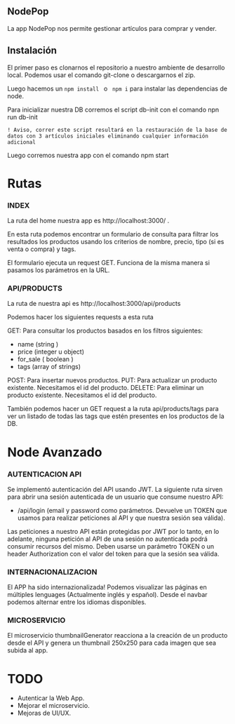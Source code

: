 ## NodePop

La app NodePop nos permite gestionar artículos para comprar y vender.

## Instalación

El primer paso es clonarnos el repositorio a nuestro ambiente de desarrollo local. Podemos usar el comando git-clone o descargarnos el zip.

Luego hacemos un `npm install ` o ` npm i` para instalar las dependencias de node.

Para inicializar nuestra DB corremos el script db-init con el comando npn run db-init

`! Aviso, correr este script resultará en la restauración de la base de datos con 3 artículos iniciales eliminando cualquier información adicional `

Luego corremos nuestra app con el comando npm start

# Rutas

### INDEX

La ruta del home nuestra app es http://localhost:3000/ .

En esta ruta podemos encontrar un formulario de consulta para filtrar los resultados los productos usando los criterios de nombre, precio, tipo (si es venta o compra) y tags.

El formulario ejecuta un request GET. Funciona de la misma manera si pasamos los parámetros en la URL.

### API/PRODUCTS

La ruta de nuestra api es http://localhost:3000/api/products

Podemos hacer los siguientes requests a esta ruta

GET: Para consultar los productos basados en los filtros siguientes:

- name (string )
- price (integer u object)
- for_sale ( boolean )
- tags (array of strings)

POST: Para insertar nuevos productos.
PUT: Para actualizar un producto existente. Necesitamos el id del producto.
DELETE: Para eliminar un producto existente. Necesitamos el id del producto.

También podemos hacer un GET request a la ruta api/products/tags para ver un listado de todas las tags que estén presentes en los productos de la DB.

# Node Avanzado

### AUTENTICACION API

Se implementó autenticación del API usando JWT. La siguiente ruta sirven para abrir una sesión autenticada de un usuario que consume nuestro API:

- /api/login (email y password como parámetros. Devuelve un TOKEN que usamos para realizar peticiones al API y que nuestra sesión sea válida).

Las peticiones a nuestro API están protegidas por JWT por lo tanto, en lo adelante, ninguna petición al API de una sesión no autenticada podrá consumir recursos del mismo. Deben usarse un parámetro TOKEN o un header Authorization con el valor del token para que la sesión sea válida.

### INTERNACIONALIZACION

El APP ha sido internazionalizada! Podemos visualizar las páginas en múltiples lenguages (Actualmente inglés y español). Desde el navbar podemos alternar entre los idiomas disponibles.

### MICROSERVICIO

El microservicio thumbnailGenerator reacciona a la creación de un producto desde el API y genera un thumbnail 250x250 para cada imagen que sea subida al app.

# TODO

- Autenticar la Web App.
- Mejorar el microservicio.
- Mejoras de UI/UX.

